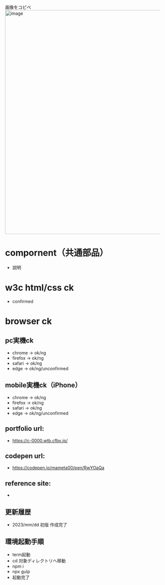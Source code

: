 画像をコピペ
<img width="727" alt="image" src="https://user-images.githubusercontent.com/99580997/228386182-343662bc-b9ab-4a4a-8dec-1bd3dc642d8d.png">

# compornent（共通部品）
- 説明

# w3c html/css ck
- confirmed

# browser ck
## pc実機ck
- chrome → ok/ng
- firefox → ok/ng
- safari → ok/ng
- edge → ok/ng/unconfirmed
## mobile実機ck（iPhone）
- chrome → ok/ng
- firefox → ok/ng
- safari → ok/ng
- edge → ok/ng/unconfirmed

## portfolio url:

- https://c-0000.wtb.cfbx.jp/

## codepen url:
- https://codepen.io/mameta00/pen/RwYOaQa

## reference site:
- 

## 更新履歴

- 2023/mm/dd 初版 作成完了

## 環境起動手順
- term起動
- cd 対象ディレクトリへ移動
- npm i
- npx gulp
- 起動完了
